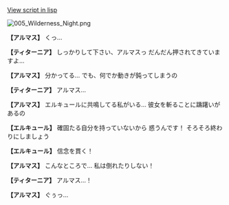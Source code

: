 [View script in lisp](../scripts/110150413.txt)

![005_Wilderness_Night.png](../images/backgrounds/005_Wilderness_Night.png)

**【アルマス】**
くっ…

**【ティターニア】**
しっかりして下さい、アルマスっ
だんだん押されてきていますよ…

**【アルマス】**
分かってる…
でも、何でか動きが鈍ってしまうの

**【ティターニア】**
アルマス…

**【アルマス】**
エルキュールに共鳴してる私がいる…
彼女を斬ることに躊躇いがあるの

**【エルキュール】**
確固たる自分を持っていないから
惑うんです！
そろそろ終わりにしましょう

**【エルキュール】**
信念を貫く！

**【アルマス】**
こんなところで…
私は倒れたりしない！

**【ティターニア】**
アルマス…！

**【アルマス】**
ぐぅっ…